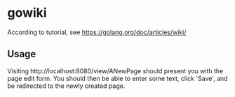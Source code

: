 # gowiki
According to tutorial, see https://golang.org/doc/articles/wiki/

## Usage
Visiting http://localhost:8080/view/ANewPage should present you with the page edit form. You should then be able to enter some text, click 'Save', and be redirected to the newly created page.

